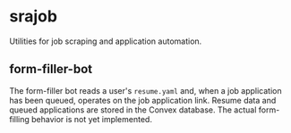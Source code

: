 # srajob

Utilities for job scraping and application automation.

## form-filler-bot

The form-filler bot reads a user's `resume.yaml` and, when a job application has been queued, operates on the job application link.
Resume data and queued applications are stored in the Convex database. The actual form-filling behavior is not yet implemented.
